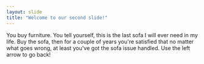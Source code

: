 ```yaml
---
layout: slide
title: "Welcome to our second slide!"
---
```

You buy furniture. You tell yourself, this is the last sofa I will ever need in my life. Buy the sofa, then for a couple of years you're satisfied that no matter what goes wrong, at least you've got the sofa issue handled.
Use the left arrow to go back!
